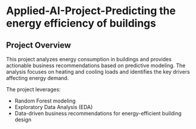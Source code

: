 # Applied-AI-Project-Predicting the energy efficiency of buildings

## Project Overview
This project analyzes energy consumption in buildings and provides actionable business recommendations based on predictive modeling. The analysis focuses on heating and cooling loads and identifies the key drivers affecting energy demand.  

The project leverages:
- Random Forest modeling
- Exploratory Data Analysis (EDA)
- Data-driven business recommendations for energy-efficient building design  
